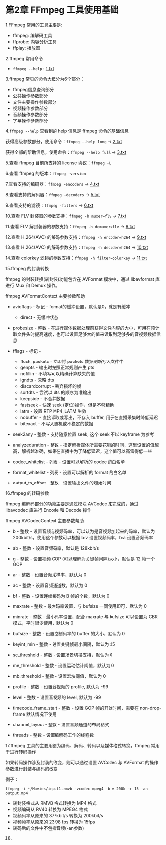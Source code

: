 # 第2章 FFmpeg 工具使用基础

1.FFmpeg 常用的工具主要是:
- ffmpeg:  编解码工具
- ffprobe: 内容分析工具
- ffplay:  播放器

2.ffmpeg 常用命令
- `ffmpeg --help` : [1.txt](https://github.com/xjh093/ReadingNotes/blob/master/Books/%E3%80%8AFFmpeg%E4%BB%8E%E5%85%A5%E9%97%A8%E5%88%B0%E7%B2%BE%E9%80%9A%E3%80%8B/Part3/1.txt)

3.ffmpeg 常见的命令大概分为6个部分：
- ffmpeg信息查询部分
- 公共操作参数部分
- 文件主要操作参数部分
- 视频操作参数部分 
- 音频操作参数部分
- 字幕操作参数部分

4.`ffmpeg --help` 查看到的 help 信息是 ffmpeg 命令的基础信息

获得高级参数部分，使用命令：`ffmpeg --help long` -> [2.txt](https://github.com/xjh093/ReadingNotes/blob/master/Books/%E3%80%8AFFmpeg%E4%BB%8E%E5%85%A5%E9%97%A8%E5%88%B0%E7%B2%BE%E9%80%9A%E3%80%8B/Part3/2.txt)

获得全部的帮助信息，使用命令：`ffmpeg --help full` -> [3.txt](https://github.com/xjh093/ReadingNotes/blob/master/Books/%E3%80%8AFFmpeg%E4%BB%8E%E5%85%A5%E9%97%A8%E5%88%B0%E7%B2%BE%E9%80%9A%E3%80%8B/Part3/3.txt)

5.查看 ffmpeg 目前所支持的 license 协议：`ffmpeg -L`

6.查看 ffmpeg 的版本：`ffmpeg -version`

7.查看支持的编码器：`ffmpeg -encoders` -> [4.txt](https://github.com/xjh093/ReadingNotes/blob/master/Books/%E3%80%8AFFmpeg%E4%BB%8E%E5%85%A5%E9%97%A8%E5%88%B0%E7%B2%BE%E9%80%9A%E3%80%8B/Part3/4.txt)

8.查看支持的解码器：`ffmpeg -decoders` -> [5.txt](https://github.com/xjh093/ReadingNotes/blob/master/Books/%E3%80%8AFFmpeg%E4%BB%8E%E5%85%A5%E9%97%A8%E5%88%B0%E7%B2%BE%E9%80%9A%E3%80%8B/Part3/5.txt)

9.查看支持的滤镜：`ffmpeg -filters` -> [6.txt](https://github.com/xjh093/ReadingNotes/blob/master/Books/%E3%80%8AFFmpeg%E4%BB%8E%E5%85%A5%E9%97%A8%E5%88%B0%E7%B2%BE%E9%80%9A%E3%80%8B/Part3/6.txt)

10.查看 FLV 封装器的参数支持：`ffmpeg -h muxer=flv` -> [7.txt](https://github.com/xjh093/ReadingNotes/blob/master/Books/%E3%80%8AFFmpeg%E4%BB%8E%E5%85%A5%E9%97%A8%E5%88%B0%E7%B2%BE%E9%80%9A%E3%80%8B/Part3/7.txt)

11.查看 FLV 解封装器的参数支持：`ffmpeg -h demuxer=flv` -> [8.txt](https://github.com/xjh093/ReadingNotes/blob/master/Books/%E3%80%8AFFmpeg%E4%BB%8E%E5%85%A5%E9%97%A8%E5%88%B0%E7%B2%BE%E9%80%9A%E3%80%8B/Part3/8.txt)

12.查看 H.264(AVC) 的编码参数支持：`ffmpeg -h encoder=h264` -> [9.txt](https://github.com/xjh093/ReadingNotes/blob/master/Books/%E3%80%8AFFmpeg%E4%BB%8E%E5%85%A5%E9%97%A8%E5%88%B0%E7%B2%BE%E9%80%9A%E3%80%8B/Part3/9.txt)

13.查看 H.264(AVC) 的解码参数支持：`ffmpeg -h decoder=h264` -> [10.txt](https://github.com/xjh093/ReadingNotes/blob/master/Books/%E3%80%8AFFmpeg%E4%BB%8E%E5%85%A5%E9%97%A8%E5%88%B0%E7%B2%BE%E9%80%9A%E3%80%8B/Part3/10.txt)

14.查看 colorkey 滤镜的参数支持：`ffmpeg -h filter=colorkey` -> [11.txt](https://github.com/xjh093/ReadingNotes/blob/master/Books/%E3%80%8AFFmpeg%E4%BB%8E%E5%85%A5%E9%97%A8%E5%88%B0%E7%B2%BE%E9%80%9A%E3%80%8B/Part3/11.txt)

15.ffmpeg 的封装转换

ffmpeg 的封装转换(转封装)功能包含在 AVFormat 模块中，通过 libavformat 库进行 Mux 和 Demux 操作。

ffmpeg AVFormatContext 主要参数帮助

- avioflags - 标记 - format的缓冲设置，默认是0，就是有缓冲
    - direct - 无缓冲状态
    
- probesize - 整数 - 在进行媒体数据处理前获得文件内容的大小，可用在预计取文件头时提高速度，也可以设置足够大的值来读取到足够多的音视频数据信息

- fflags - 标记 - 
    - flush_packets - 立即将 packets 数据刷新写入文件中
    - genpts - 输出时按照正常规则产生 pts
    - nofillin - 不填写可以精确计算缺失的值
    - igndts - 忽略 dts
    - discardcorrupt - 丢弃损坏的帧
    - sortdts - 尝试以 dts 的顺序为准输出
    - keepside - 不合并数据
    - fastseek - 快速 seek (定位)操作，但是不够精确
    - latm - 设置 RTP MP4_LATM 生效
    - nobuffer - 直接读取或写出，不存入 buffer, 用于在直播采集时降低延迟
    - bitexact - 不写入随机或不稳定的数据
- seek2any - 整数 - 支持随意位置 seek, 这个 seek 不以 keyframe 为参考
- analyzeduration - 整数 - 指定解析媒体所需要花销的时间，这里设置的值越高，解析越准确，如果在直播中为了降低延迟，这个值可以高雷得低一些
- codec_whitelist - 列表 - 设置可以解析的 codec 的白名单
- format_whitelist - 列表 - 设置可以解析的 format 的白名单
- output_ts_offset - 整数 - 设置输出文件的起始时间

16.ffmpeg 的转码参数

ffmpeg 编解码部分的功能主要是通过模块 AVCodec 来完成的，通过 libavcodec 库进行 Encode 和 Decode 操作

ffmpeg AVCodecContext 主要参数帮助

- b - 整数 - 设置音频与视频码率，可以认为是音视频加起来的码率，默认为 200kbit/s，使用这个参数可以根据 b:v 设置视频码率，b:a 设置音频码率

- ab - 整数 - 设置音频码率，默认是 128kbit/s

- g - 整数 - 设置视频 GOP (可以理解为关键帧间隔)大小，默认是 12 帧一个 GOP

- ar - 整数 - 设置音频采样率，默认为 0

- ac - 整数 - 设置音频通道数，默认为 0

- bf - 整数 - 设置连续编码为 B 帧的个数，默认为 0

- maxrate - 整数 - 最大码率设置，与 bufsize 一同使用即可，默认为 0

- minrate - 整数 - 最小码率设置，配合 maxrate 与 bufsize 可以设置为 CBR 模式，平时很少使用，默认为 0

- bufsize - 整数 - 设置控制码率的 buffer 的大小，默认为 0

- keyint_min - 整数 - 设置关键帧最小间隔，默认为 25

- sc_threshold - 整数 - 设置场景切换支持，默认为 0

- me_threshold - 整数 - 设置运动估计阈值，默认为 0

- mb_threshold - 整数 - 设置宏块阈值，默认为 0

- profile - 整数 - 设置音视频的 profile, 默认为 -99

- level - 整数 - 设置音视频的 level, 默认为 -99

- timecode_frame_start - 整数 - 设置 GOP 帧的开始时间，需要在 non-drop-frame 默认情况下使用

- channel_layout - 整数 - 设置音频通道的布局格式

- threads - 整数 - 设置编解码工作的线程数

17.ffmpeg 工具的主要用途为编码、解码、转码以及媒体格式转换，ffmpeg 常用于进行转码操作

如果转码操作涉及封装的改变，则可以通过设置 AVCodec 与 AVFormat 的操作参数进行封装与编码的改变

例子：

`ffmpeg -i ~/Movies/input1.rmvb -vcodec mpeg4 -b:v 200k -r 15 -an output.mp4`

- 转封装格式从 RMVB 格式转换为 MP4 格式
- 视频编码从 RV40 转换为 MPEG4 格式
- 视频码率从原来的 377kbit/s 转换为 200kbit/s
- 视频帧率从原来的 23.98 fps 转换为 15fps
- 转码后的文件中不包括音频(-an参数)

18.














